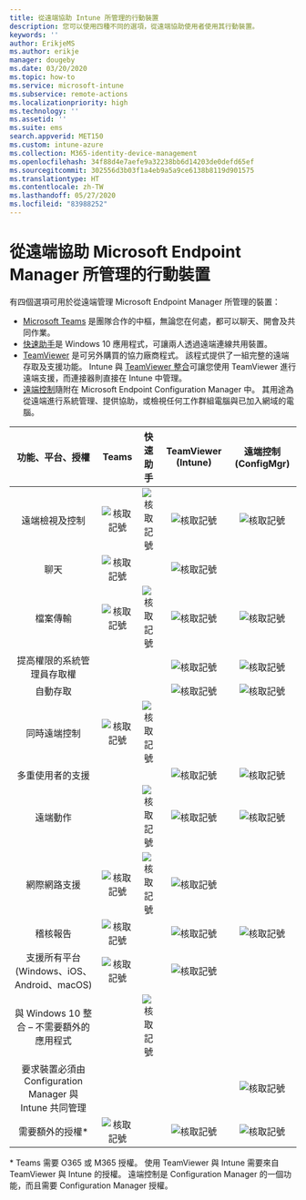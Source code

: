 ```yaml
---
title: 從遠端協助 Intune 所管理的行動裝置
description: 您可以使用四種不同的選項，從遠端協助使用者使用其行動裝置。
keywords: ''
author: ErikjeMS
ms.author: erikje
manager: dougeby
ms.date: 03/20/2020
ms.topic: how-to
ms.service: microsoft-intune
ms.subservice: remote-actions
ms.localizationpriority: high
ms.technology: ''
ms.assetid: ''
ms.suite: ems
search.appverid: MET150
ms.custom: intune-azure
ms.collection: M365-identity-device-management
ms.openlocfilehash: 34f88d4e7aefe9a32238bb6d14203de0defd65ef
ms.sourcegitcommit: 302556d3b03f1a4eb9a5a9ce6138b8119d901575
ms.translationtype: HT
ms.contentlocale: zh-TW
ms.lasthandoff: 05/27/2020
ms.locfileid: "83988252"
---
```

# <a name="remotely-assist-mobile-devices-managed-by-microsoft-endpoint-manager"></a>從遠端協助 Microsoft Endpoint Manager 所管理的行動裝置

有四個選項可用於從遠端管理 Microsoft Endpoint Manager 所管理的裝置：

- [Microsoft Teams](https://products.office.com/microsoft-teams/) 是團隊合作的中樞，無論您在何處，都可以聊天、開會及共同作業。
- [快速助手](https://support.microsoft.com/help/4027243/windows-10-solve-pc-problems-with-quick-assist)是 Windows 10 應用程式，可讓兩人透過遠端連線共用裝置。
- [TeamViewer](https://www.teamviewer.com/) 是可另外購買的協力廠商程式。 該程式提供了一組完整的遠端存取及支援功能。 Intune 與 [TeamViewer 整合](teamviewer-support.md)可讓您使用 TeamViewer 進行遠端支援，而連接器則直接在 Intune 中管理。
- [遠端控制](https://docs.microsoft.com/configmgr/core/clients/manage/remote-control/introduction-to-remote-control)隨附在 Microsoft Endpoint Configuration Manager 中。 其用途為從遠端進行系統管理、提供協助，或檢視任何工作群組電腦與已加入網域的電腦。

| 功能、平台、授權 | **Teams** | 快速助手 | TeamViewer (Intune) | 遠端控制 (ConfigMgr) |
|:---:|:---:|:---:|:---:|:---:|
| 遠端檢視及控制 |![核取記號](../enrollment/media/enrollment-method-capab/checkmark.png)|![核取記號](../enrollment/media/enrollment-method-capab/checkmark.png)|![核取記號](../enrollment/media/enrollment-method-capab/checkmark.png)|![核取記號](../enrollment/media/enrollment-method-capab/checkmark.png)|
| 聊天 |![核取記號](../enrollment/media/enrollment-method-capab/checkmark.png)||![核取記號](../enrollment/media/enrollment-method-capab/checkmark.png)||
| 檔案傳輸 |![核取記號](../enrollment/media/enrollment-method-capab/checkmark.png)|![核取記號](../enrollment/media/enrollment-method-capab/checkmark.png)|![核取記號](../enrollment/media/enrollment-method-capab/checkmark.png)|![核取記號](../enrollment/media/enrollment-method-capab/checkmark.png)|
| 提高權限的系統管理員存取權 |||![核取記號](../enrollment/media/enrollment-method-capab/checkmark.png)|![核取記號](../enrollment/media/enrollment-method-capab/checkmark.png)|
| 自動存取 |||![核取記號](../enrollment/media/enrollment-method-capab/checkmark.png)|![核取記號](../enrollment/media/enrollment-method-capab/checkmark.png)|
| 同時遠端控制 |![核取記號](../enrollment/media/enrollment-method-capab/checkmark.png)|![核取記號](../enrollment/media/enrollment-method-capab/checkmark.png)|||
| 多重使用者的支援 |||![核取記號](../enrollment/media/enrollment-method-capab/checkmark.png)|![核取記號](../enrollment/media/enrollment-method-capab/checkmark.png)|
| 遠端動作 ||![核取記號](../enrollment/media/enrollment-method-capab/checkmark.png)|![核取記號](../enrollment/media/enrollment-method-capab/checkmark.png)|![核取記號](../enrollment/media/enrollment-method-capab/checkmark.png)|
| 網際網路支援 |![核取記號](../enrollment/media/enrollment-method-capab/checkmark.png)|![核取記號](../enrollment/media/enrollment-method-capab/checkmark.png)|![核取記號](../enrollment/media/enrollment-method-capab/checkmark.png)||
| 稽核報告 |![核取記號](../enrollment/media/enrollment-method-capab/checkmark.png)||![核取記號](../enrollment/media/enrollment-method-capab/checkmark.png)|![核取記號](../enrollment/media/enrollment-method-capab/checkmark.png)|
| 支援所有平台 (Windows、iOS、Android、macOS) |![核取記號](../enrollment/media/enrollment-method-capab/checkmark.png)||![核取記號](../enrollment/media/enrollment-method-capab/checkmark.png)||
| 與 Windows 10 整合 – 不需要額外的應用程式 ||![核取記號](../enrollment/media/enrollment-method-capab/checkmark.png)|||
| 要求裝置必須由 Configuration Manager 與 Intune 共同管理 ||||![核取記號](../enrollment/media/enrollment-method-capab/checkmark.png)|
| 需要額外的授權\* |![核取記號](../enrollment/media/enrollment-method-capab/checkmark.png)||![核取記號](../enrollment/media/enrollment-method-capab/checkmark.png)|![核取記號](../enrollment/media/enrollment-method-capab/checkmark.png)|

\* Teams 需要 O365 或 M365 授權。 使用 TeamViewer 與 Intune 需要來自 TeamViewer 與 Intune 的授權。 遠端控制是 Configuration Manager 的一個功能，而且需要 Configuration Manager 授權。
